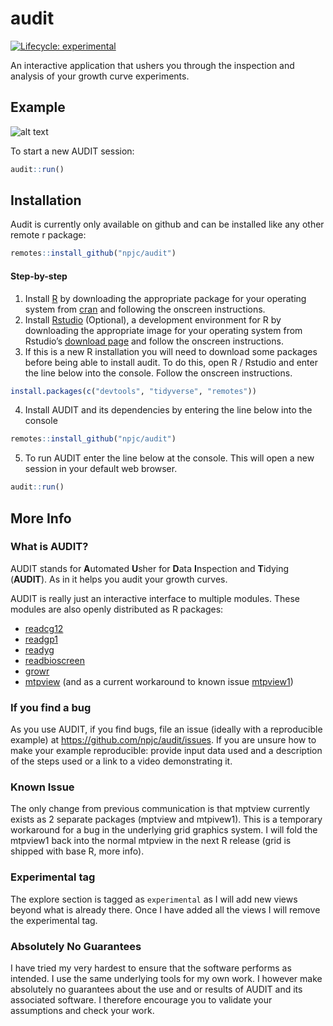 
<!-- README.md is generated from README.Rmd. Please edit that file -->

# audit

<!-- badges: start -->

[![Lifecycle:
experimental](https://img.shields.io/badge/lifecycle-experimental-orange.svg)](https://www.tidyverse.org/lifecycle/#experimental)
<!-- badges: end -->

An interactive application that ushers you through the inspection and
analysis of your growth curve experiments.

## Example

![alt text](eg.gif)

To start a new AUDIT session:

``` r
audit::run()
```

## Installation

Audit is currently only available on github and can be installed like
any other remote r package:

``` r
remotes::install_github("npjc/audit")
```

#### Step-by-step

1.  Install [R](https://cran.r-project.org) by downloading the
    appropriate package for your operating system from
    [cran](https://cran.r-project.org) and following the onscreen
    instructions.
2.  Install [Rstudio](https://www.rstudio.com/products/rstudio)
    (Optional), a development environment for R by downloading the
    appropriate image for your operating system from Rstudio’s [download
    page](https://www.rstudio.com/products/rstudio/download/#download)
    and follow the onscreen instructions.
3.  If this is a new R installation you will need to download some
    packages before being able to install audit. To do this, open R /
    Rstudio and enter the line below into the console. Follow the
    onscreen instructions.

<!-- end list -->

``` r
install.packages(c("devtools", "tidyverse", "remotes"))
```

4.  Install AUDIT and its dependencies by entering the line below into
    the console

<!-- end list -->

``` r
remotes::install_github("npjc/audit")
```

5.  To run AUDIT enter the line below at the console. This will open a
    new session in your default web browser.

<!-- end list -->

``` r
audit::run()
```

## More Info

### What is AUDIT?

AUDIT stands for **A**utomated **U**sher for **D**ata **I**nspection and
**T**idying (**AUDIT**). As in it helps you audit your growth curves.

AUDIT is really just an interactive interface to multiple modules. These
modules are also openly distributed as R packages:

  - [readcg12](https://github.com/npjc/readcg12)
  - [readgp1](https://github.com/npjc/readgp1)
  - [readyg](https://github.com/npjc/readyg)
  - [readbioscreen](https://github.com/npjc/readbioscreen)
  - [growr](https://github.com/npjc/growr)
  - [mtpview](https://github.com/npjc/mtpview) (and as a current
    workaround to known issue
    [mtpview1](https://github.com/npjc/mtpview1))

### If you find a bug

As you use AUDIT, if you find bugs, file an issue (ideally with a
reproducible example) at <https://github.com/npjc/audit/issues>. If you
are unsure how to make your example reproducible: provide input data
used and a description of the steps used or a link to a video
demonstrating it.

### Known Issue

The only change from previous communication is that mptview currently
exists as 2 separate packages (mptview and mtpivew1). This is a
temporary workaround for a bug in the underlying grid graphics system. I
will fold the mtpview1 back into the normal mtpview in the next R
release (grid is shipped with base R, more info).

### Experimental tag

The explore section is tagged as `experimental` as I will add new views
beyond what is already there. Once I have added all the views I will
remove the experimental tag.

### Absolutely No Guarantees

I have tried my very hardest to ensure that the software performs as
intended. I use the same underlying tools for my own work. I however
make absolutely no guarantees about the use and or results of AUDIT and
its associated software. I therefore encourage you to validate your
assumptions and check your work.

